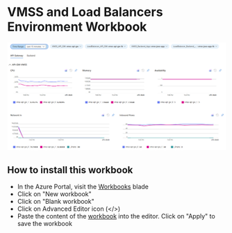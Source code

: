 # VMSS and Load Balancers Environment Workbook
![./screenshot.png](./screenshot.png)


## How to install this workbook

- In the Azure Portal, visit the [Workbooks](https://portal.azure.com/#browse/microsoft.insights%2Fworkbooks) blade
- Click on "New workbook"
- Click on "Blank workbook"
- Click on Advanced Editor icon (</>)
- Paste the content of the [workbook](vmss-and-load-balancers-environment-workbook.json) into the editor. Click on "Apply" to save the workbook